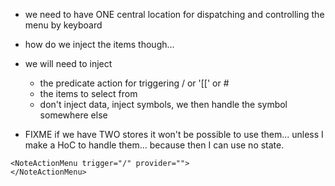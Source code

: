 - we need to have ONE central location for dispatching and controlling the menu by keyboard
- how do we inject the items though...

- we will need to inject 
    - the predicate action for triggering / or '[[' or #
    - the items to select from
    - don't inject data, inject symbols, we then handle the symbol somewhere else
    
- FIXME if we have TWO stores it won't be possible to use them... unless I make a HoC to handle them... because then
  I can use no state.     
    
<NoteActionMenu trigger="/" provider="">
    
    <NoteActionMenu trigger="/" provider="">
    </NoteActionMenu>

</NoteActionMenu>
 